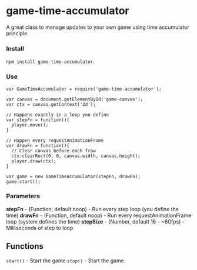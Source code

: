 # game-time-accumulator
A great class to manage updates to your own game using time accumulator principle.

### Install
```npm install game-time-accumulator```.

### Use
```
var GameTimeAccumulator = require('game-time-accumulator');

var canvas = document.getElementById('game-canvas');
var ctx = canvas.getContext('2d');

// Happens exactly in a loop you define
var stepFn = function(){
  player.move();
}

// Happen every requestAnimationFrame
var drawFn = function(){
  // Clear canvas before each fraw
  ctx.clearRect(0, 0, canvas.width, canvas.height);
  player.draw(ctx);
}

var game = new GameTimeAccumulator(stepFn, drawFn);
game.start();

```

### Parameters
**stepFn** - (Function, default noop) - Run every step loop (you define the time)
**drawFn** - (Function, default noop) - Run every requestAnimationFrame loop (system defines the time)
**stepSize** - (Number, default 16 - ~60fps) - Milliseconds of step to loop

## Functions
```start()``` - Start the game
```stop()``` - Start the game
